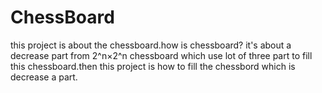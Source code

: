 # ChessBoard
this project is about the chessboard.how is chessboard? it's about a decrease part from 2^n×2^n chessboard which use lot of three part to fill this chessboard.then this project is how to fill the chessbord which is decrease a part.
